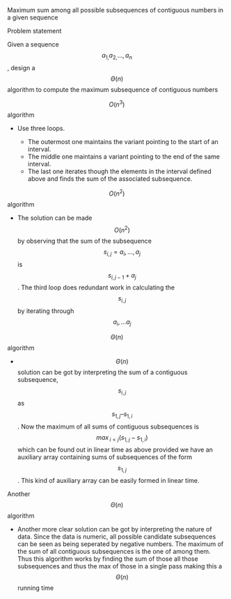 Maximum sum among all possible subsequences of contiguous numbers in a
given sequence

Problem statement

Given a sequence$$a_{1,}a_{2,}\ldots,a_{n}$$, design a $$\Theta{(n)}$$
algorithm to compute the maximum subsequence of contiguous numbers

$$O{(n^{3})}$$ algorithm

- Use three loops.

  - The outermost one maintains the variant pointing to the start of an
    interval.
  - The middle one maintains a variant pointing to the end of the same
    interval.
  - The last one iterates though the elements in the interval defined
    above and finds the sum of the associated subsequence.

$$O{(n^{2})}$$ algorithm

- The solution can be made$$O{(n^{2})}$$by observing that the sum of the
  subsequence $${s_{i,j} = a_{i}},\ldots,a_{j}$$ is
  $$s_{i,{j - 1}} + a_{j}$$. The third loop does redundant work in
  calculating the $$s_{i,j}$$ by iterating through$$a_{i},...a_{j}$$

$$\Theta{(n)}$$ algorithm

- $$\Theta{(n)}$$solution can be got by interpreting the sum of a
  contiguous subsequence,$$s_{i,j}$$as $$s_{1,j}–s_{1,i}$$. Now the
  maximum of all sums of contiguous subsequences
  is$$\mathit{\max}_{i < j}{({s_{1,j} - s_{1,i}})}$$ which can be found
  out in linear time as above provided we have an auxiliary array
  containing sums of subsequences of the form $$s_{1,j}$$. This kind of
  auxiliary array can be easily formed in linear time.

Another$$\Theta{(n)}$$algorithm

- Another more clear solution can be got by interpreting the nature of
  data. Since the data is numeric, all possible candidate subsequences
  can be seen as being seperated by negative numbers. The maximum of the
  sum of all contiguous subsequences is the one of among them. Thus this
  algorithm works by finding the sum of those all those subsequences and
  thus the max of those in a single pass making this
  a$$\Theta{(n)}$$running time
